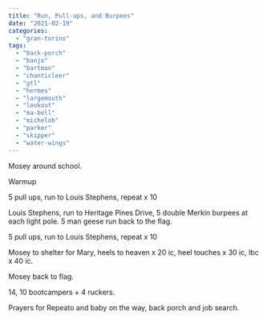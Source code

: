 ```yaml
---
title: "Run, Pull-ups, and Burpees"
date: "2021-02-19"
categories: 
  - "gran-torino"
tags: 
  - "back-porch"
  - "banjo"
  - "bartman"
  - "chanticleer"
  - "gtl"
  - "hermes"
  - "largemouth"
  - "lookout"
  - "ma-bell"
  - "michelob"
  - "parker"
  - "skipper"
  - "water-wings"
---
```


Mosey around school.

  
Warmup

  
5 pull ups, run to Louis Stephens, repeat x 10

  
Louis Stephens, run to Heritage Pines Drive, 5 double Merkin burpees at each light pole. 5 man geese run back to the flag.

  
5 pull ups, run to Louis Stephens, repeat x 10

  
Mosey to shelter for Mary, heels to heaven x 20 ic, heel touches x 30 ic, lbc x 40 ic.

  
Mosey back to flag.

  
14, 10 bootcampers + 4 ruckers.

  
Prayers for Repeato and baby on the way, back porch and job search.
